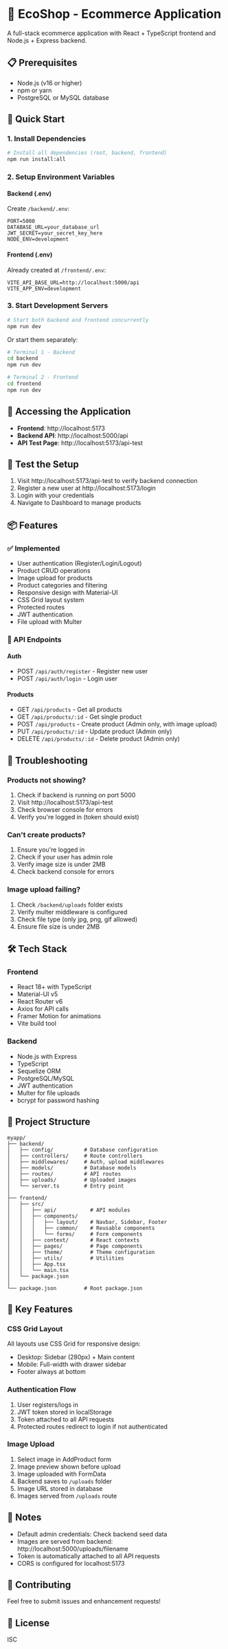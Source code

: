 # 🛒 EcoShop - Ecommerce Application

A full-stack ecommerce application with React + TypeScript frontend and Node.js + Express backend.

## 📋 Prerequisites

- Node.js (v16 or higher)
- npm or yarn
- PostgreSQL or MySQL database

## 🚀 Quick Start

### 1. Install Dependencies

```bash
# Install all dependencies (root, backend, frontend)
npm run install:all
```

### 2. Setup Environment Variables

#### Backend (.env)
Create `/backend/.env`:
```env
PORT=5000
DATABASE_URL=your_database_url
JWT_SECRET=your_secret_key_here
NODE_ENV=development
```

#### Frontend (.env)
Already created at `/frontend/.env`:
```env
VITE_API_BASE_URL=http://localhost:5000/api
VITE_APP_ENV=development
```

### 3. Start Development Servers

```bash
# Start both backend and frontend concurrently
npm run dev
```

Or start them separately:

```bash
# Terminal 1 - Backend
cd backend
npm run dev

# Terminal 2 - Frontend  
cd frontend
npm run dev
```

## 📱 Accessing the Application

- **Frontend**: http://localhost:5173
- **Backend API**: http://localhost:5000/api
- **API Test Page**: http://localhost:5173/api-test

## 🔑 Test the Setup

1. Visit http://localhost:5173/api-test to verify backend connection
2. Register a new user at http://localhost:5173/login
3. Login with your credentials
4. Navigate to Dashboard to manage products

## 📦 Features

### ✅ Implemented
- User authentication (Register/Login/Logout)
- Product CRUD operations
- Image upload for products
- Product categories and filtering
- Responsive design with Material-UI
- CSS Grid layout system
- Protected routes
- JWT authentication
- File upload with Multer

### 📝 API Endpoints

#### Auth
- POST `/api/auth/register` - Register new user
- POST `/api/auth/login` - Login user

#### Products
- GET `/api/products` - Get all products
- GET `/api/products/:id` - Get single product
- POST `/api/products` - Create product (Admin only, with image upload)
- PUT `/api/products/:id` - Update product (Admin only)
- DELETE `/api/products/:id` - Delete product (Admin only)

## 🐛 Troubleshooting

### Products not showing?
1. Check if backend is running on port 5000
2. Visit http://localhost:5173/api-test
3. Check browser console for errors
4. Verify you're logged in (token should exist)

### Can't create products?
1. Ensure you're logged in
2. Check if your user has admin role
3. Verify image size is under 2MB
4. Check backend console for errors

### Image upload failing?
1. Check `/backend/uploads` folder exists
2. Verify multer middleware is configured
3. Check file type (only jpg, png, gif allowed)
4. Ensure file size is under 2MB

## 🛠️ Tech Stack

### Frontend
- React 18+ with TypeScript
- Material-UI v5
- React Router v6
- Axios for API calls
- Framer Motion for animations
- Vite build tool

### Backend
- Node.js with Express
- TypeScript
- Sequelize ORM
- PostgreSQL/MySQL
- JWT authentication
- Multer for file uploads
- bcrypt for password hashing

## 📂 Project Structure

```
myapp/
├── backend/
│   ├── config/          # Database configuration
│   ├── controllers/     # Route controllers
│   ├── middlewares/     # Auth, upload middlewares
│   ├── models/          # Database models
│   ├── routes/          # API routes
│   ├── uploads/         # Uploaded images
│   └── server.ts        # Entry point
│
├── frontend/
│   ├── src/
│   │   ├── api/           # API modules
│   │   ├── components/
│   │   │   ├── layout/    # Navbar, Sidebar, Footer
│   │   │   ├── common/    # Reusable components
│   │   │   └── forms/     # Form components
│   │   ├── context/       # React contexts
│   │   ├── pages/         # Page components
│   │   ├── theme/         # Theme configuration
│   │   ├── utils/         # Utilities
│   │   ├── App.tsx
│   │   └── main.tsx
│   └── package.json
│
└── package.json         # Root package.json
```

## 🎨 Key Features

### CSS Grid Layout
All layouts use CSS Grid for responsive design:
- Desktop: Sidebar (280px) + Main content
- Mobile: Full-width with drawer sidebar
- Footer always at bottom

### Authentication Flow
1. User registers/logs in
2. JWT token stored in localStorage
3. Token attached to all API requests
4. Protected routes redirect to login if not authenticated

### Image Upload
1. Select image in AddProduct form
2. Image preview shown before upload
3. Image uploaded with FormData
4. Backend saves to `/uploads` folder
5. Image URL stored in database
6. Images served from `/uploads` route

## 📝 Notes

- Default admin credentials: Check backend seed data
- Images are served from backend: http://localhost:5000/uploads/filename
- Token is automatically attached to all API requests
- CORS is configured for localhost:5173

## 🤝 Contributing

Feel free to submit issues and enhancement requests!

## 📄 License

ISC
